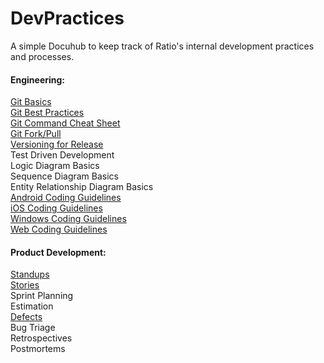 DevPractices
============

A simple Docuhub to keep track of Ratio's internal development practices and processes.

#### Engineering:
[Git Basics](../master/pages/git_basics.md)  
[Git Best Practices](../master/pages/git_best_practices.md)  
[Git Command Cheat Sheet](../master/pages/git_commands.md)  
[Git Fork/Pull](../master/pages/github_branching_and_pull_requests.md)  
[Versioning for Release](../master/pages/versioning_for_release.md)  
Test Driven Development  
Logic Diagram Basics  
Sequence Diagram Basics  
Entity Relationship Diagram Basics  
[Android Coding Guidelines](../master/pages/android/code_guidelines.md)  
[iOS Coding Guidelines](../master/pages/ios/code_guidelines.md)  
[Windows Coding Guidelines](../master/pages/windows/code_guidelines.md)  
[Web Coding Guidelines](../master/pages/web/code_guidelines.md)  


#### Product Development:
[Standups](../master/pages/standups.md)  
[Stories](../master/pages/stories.md)  
Sprint Planning  
Estimation  
[Defects](../master/pages/defects.md)  
Bug Triage  
Retrospectives  
Postmortems  

